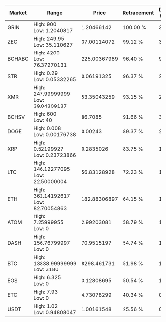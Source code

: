 | Market | Range | Price| Retracement | Doubles to 50% |
| --- | --- | --- | --- | --- |
| GRIN | High: 900<br />Low: 1.2040817 | 1.20466142 | 100.00 % | 374.05 |
| ZEC | High: 249.95<br />Low: 35.110627 | 37.00114072 | 99.12 % | 3.85 |
| BCHABC | High: 4200<br />Low: 76.37270131 | 225.00367989 | 96.40 % | 9.50 |
| STR | High: 0.29<br />Low: 0.05332265 | 0.06191325 | 96.37 % | 2.77 |
| XMR | High: 247.99999999<br />Low: 39.04309137 | 53.35043259 | 93.15 % | 2.69 |
| BCHSV | High: 600<br />Low: 40 | 86.7085 | 91.66 % | 3.69 |
| DOGE | High: 0.008<br />Low: 0.00176738 | 0.00243 | 89.37 % | 2.01 |
| XRP | High: 0.52199927<br />Low: 0.23723866 | 0.2835026 | 83.75 % | 1.34 |
| LTC | High: 146.12277095<br />Low: 22.50000004 | 56.83128928 | 72.23 % | 1.48 |
| ETH | High: 362.14192617<br />Low: 82.70054863 | 182.88306897 | 64.15 % | 1.22 |
| ATOM | High: 7.25999955<br />Low: 0 | 2.99203081 | 58.79 % | 1.21 |
| DASH | High: 156.76799997<br />Low: 0 | 70.9515197 | 54.74 % | 1.10 |
| BTC | High: 13838.99999999<br />Low: 3180 | 8298.461731 | 51.98 % | 1.03 |
| EOS | High: 6.325<br />Low: 0 | 3.12808695 | 50.54 % | 1.01 |
| ETC | High: 7.93<br />Low: 0 | 4.73078299 | 40.34 % | 0.00 |
| USDT | High: 1.02<br />Low: 0.94808047 | 1.00161548 | 25.56 % | 0.00 |
